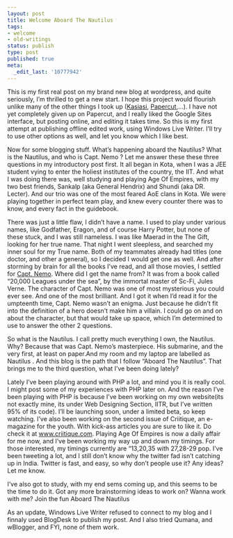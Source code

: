 ```yaml
---
layout: post
title: Welcome Aboard The Nautilus
tags:
- welcome
- old-writings
status: publish
type: post
published: true
meta:
  _edit_last: '10777942'
---
```

This is my first real post on my brand new blog at wordpress, and quite seriously, I’m thrilled to get a new start. I hope this project would flourish unlike many of the other things I took up (<a href="http://kasiasi.blogspot.com" target="_blank">Kasiasi</a>, <a href="http://www.papercut.co.nr" target="_blank">Papercut</a>,…). I have not yet completely given up on Papercut, and I really liked the Google Sites interface, but posting online, and editing it takes time. So this is my first attempt at publishing offline edited work, using Windows Live Writer. I’ll try to use other options as well, and let you know which I like best.

Now for some blogging stuff. What’s happening aboard the Nautilus? What is the Nautilus, and who is Capt. Nemo ? Let me answer these these three questions in my introductory post first. It all began in Kota, when I was a JEE student vying to enter the holiest institutes of the country, the IIT. And what I was doing there was, well studying and playing Age Of Empires, with my two best friends, Sankalp (aka General Hendrix) and Shundi (aka DR. Lecter). And our trio was one of the most feared AoE clans in Kota. We were playing together in perfect team play, and knew every counter there was to know, and every fact in the guidebook.

There was just a little flaw, I didn’t have a name. I used to play under various names, like Godfather, Eragon, and of course Harry Potter, but none of these stuck, and I was still nameless. I was like Maerad in the The Gift, looking for her true name. That night I went sleepless, and searched my inner soul for my True name. Both of my teammates already had titles (one doctor, and other a general), so I decided I would get one as well. And after storming by brain for all the books I’ve read, and all those movies, I settled for <a href="http://en.wikipedia.org/wiki/Capt._Nemo" target="_blank">Capt. Nemo</a>. Where did I get the name from? It was from a book called “20,000 Leagues under the sea”, by the immortal master of Sc-Fi, Jules Verne. The character of Capt. Nemo was one of most mysterious you could ever see. And one of the most brilliant. And I got it when I’d read it for the umpteenth time, Capt. Nemo wasn’t an enigma. Just because he didn’t fit into the definition of a hero doesn’t make him a villain. I could go on and on about the character, but that would take up space, which I’m determined to use to answer the other 2 questions.

So what is the Nautilus. I call pretty much everything I own, the Nautilus. Why? Because that was Capt. Nemo’s masterpiece. His submarine, and the very first, at least on paper.And my room and my laptop are labelled as Nautilus . And this blog is the path that I follow “Aboard The Nautilus”. That brings me to the third question, what I’ve been doing lately?

Lately I’ve been playing around with PHP a lot, and mind you it is really cool. I might post some of my experiences with PHP later on. And the reason I’ve been playing with PHP is because I’ve been working on my own website(its not exactly mine, its under Web Designing Section, IITR, but I’ve written 95% of its code). I’ll be launching soon, under a limited beta, so keep watching. I’ve also been working on the second issue of Criitique, an e-magazine for the youth. With kick-ass articles you are sure to like it. Do check it at <a href="http://www.criitique.com">www.criitique.com</a>. Playing Age Of Empires is now a daily affair for me now, and I’ve been working my way up and down my timings. For those interested, my timings currently are “13,20,35 with 27,28-29 pop. I’ve been tweeting a lot, and I still don’t know why the twitter fad isn’t catching up in India. Twitter is fast, and easy, so why don’t people use it? Any ideas? Let me know.

I’ve also got to study, with my end sems coming up, and this seems to be the time to do it. Got any more brainstorming ideas to work on? Wanna work with me? Join the fun Aboard The Nautilus

As an update, Windows Live Writer refused to connect to my blog and I finnaly used BlogDesk to publish my post. And I also tried Qumana, and wBlogger, and FYI, none of them work.

